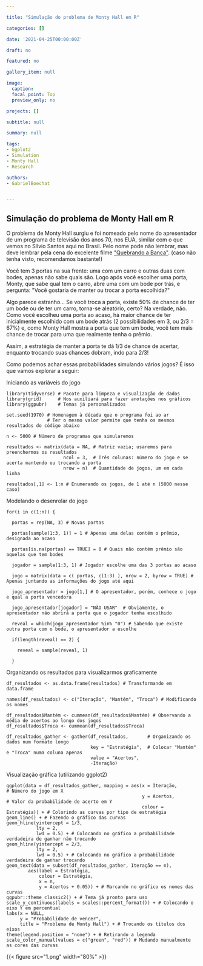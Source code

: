 ```yaml
---

title: "Simulação do problema de Monty Hall em R"

categories: []

date: '2021-04-25T00:00:00Z'

draft: no

featured: no

gallery_item: null

image:
  caption: 
  focal_point: Top
  preview_only: no

projects: []

subtitle: null

summary: null

tags:
- Ggplot2
- Simulation
- Monty Hall
- Research

authors:
- GabrielBoechat


---
```


## Simulação do problema de Monty Hall em R

O problema de Monty Hall surgiu e foi nomeado pelo nome do apresentador de um programa de televisão dos anos 70, nos EUA, similar com o que vemos no Sílvio Santos aqui no Brasil. Pelo nome pode não lembrar, mas deve lembrar pela cena do excelente filme ["Quebrando a Banca"](https://www.youtube.com/watch?v=B6kYbt4LyLA). (caso não tenha visto, recomendamos bastante!)

Você tem 3 portas na sua frente: uma com um carro e outras duas com bodes, apenas não sabe quais são. Logo após você escolher uma porta, Monty, que sabe qual tem o carro, abre uma com um bode por trás, e pergunta: "Você gostaria de manter ou trocar a porta escolhida?"

Algo parece estranho... Se você troca a porta, existe 50% de chance de ter um bode ou de ter um carro, torna-se aleatório, certo? Na verdade, não. Como você escolheu uma porta ao acaso, há maior chance de ter inicialmente escolhido com um bode atrás (2 possibilidades em 3, ou 2/3 = 67%) e, como Monty Hall mostra a porta que tem um bode, você tem mais chance de trocar para uma que realmente tenha o prêmio. 

Assim, a estratégia de manter a porta te dá 1/3 de chance de acertar, enquanto trocando suas chances dobram, indo para 2/3!

Como podemos achar essas probabilidades simulando vários jogos? É isso que vamos explorar a seguir:

Iniciando as variáveis do jogo

    library(tidyverse) # Pacote para limpeza e visualização de dados
    library(grid)      # Nos auxiliará para fazer anotações nos gráficos
    library(ggpubr)    # Temas já personalizados
    
    set.seed(1970) # Homenagem à década que o programa foi ao ar
                   # Ter o mesmo valor permite que tenha os mesmos resultados do código abaixo
    
    n <- 5000 # Número de programas que simularemos
    
    resultados <- matrix(data = NA, # Matriz vazia; usaremos para preenchermos os resultados 
                         ncol = 3,  # Três colunas: número do jogo e se acerta mantendo ou trocando a porta
                         nrow = n)  # Quantidade de jogos, um em cada linha
                        
    resultados[,1] <- 1:n # Enumerando os jogos, de 1 até n (5000 nesse caso)                    

Modelando o desenrolar do jogo

      
    for(i in c(1:n)) {
      
      portas = rep(NA, 3) # Novas portas
      
      portas[sample(1:3, 1)] = 1 # Apenas uma delas contém o prêmio, designada ao acaso
      
      portas[is.na(portas) == TRUE] = 0 # Quais não contém prêmio são aquelas que tem bodes
      
      jogador = sample(1:3, 1) # Jogador escolhe uma das 3 portas ao acaso
      
      jogo = matrix(data = c( portas, c(1:3) ), nrow = 2, byrow = TRUE) # Apenas juntando as informações do jogo até aqui
      
      jogo_apresentador = jogo[1,] # O apresentador, porém, conhece o jogo e qual a porta vencedora
      
      jogo_apresentador[jogador] = "NÃO USAR"  # Obviamente, o apresentador não abrirá a porta que o jogador tenha escolhido
      
      reveal = which(jogo_apresentador %in% "0") # Sabendo que existe outra porta com o bode, o apresentador a escolhe
      
      if(length(reveal) == 2) {
        
        reveal = sample(reveal, 1)
        
      }
      

Organizando os resultados para visualizarmos graficamente 

    df_resultados <- as.data.frame(resultados) # Transformando em data.frame

    names(df_resultados) <- c("Iteração", "Mantém", "Troca") # Modificando os nomes

    df_resultados$Mantém <- cummean(df_resultados$Mantém) # Observando a média de acertos ao longo dos jogos 
    df_resultados$Troca <- cummean(df_resultados$Troca)

    df_resultados_gather <- gather(df_resultados,       # Organizando os dados num formato longo
                                   key = "Estratégia",  # Colocar "Mantém" e "Troca" numa coluna apenas
                                   value = "Acertos",
                                   -Iteração)
                            
Visualização gráfica (utilizando ggplot2)

    ggplot(data = df_resultados_gather, mapping = aes(x = Iteração,           # Número do jogo em X
                                                      y = Acertos,            # Valor da probabilidade de acerto em Y
                                                      colour = Estratégia)) + # Colorindo as curvas por tipo de estratégia
    geom_line() + # Fazendo o gráfico das curvas
    geom_hline(yintercept = 1/3,
               lty = 2,
               lwd = 0.5) + # Colocando no gráfico a probabilidade verdadeira de ganhar não trocando
    geom_hline(yintercept = 2/3,
               lty = 2,
               lwd = 0.5) + # Colocando no gráfico a probabilidade verdadeira de ganhar trocando
    geom_text(data = subset(df_resultados_gather, Iteração == n),
            aes(label = Estratégia, 
                colour = Estratégia, 
                x = n, 
                y = Acertos + 0.05)) + # Marcando no gráfico os nomes das curvas
    ggpubr::theme_classic2() + # Tema já pronto para uso
    scale_y_continuous(labels = scales::percent_format()) + # Colocando o eixo Y em percentual
    labs(x = NULL,
         y = "Probabilidade de vencer",
         title = "Problema de Monty Hall") + # Trocando os títulos dos eixos
    theme(legend.position = "none") + # Retirando a legenda
    scale_color_manual(values = c("green", "red")) # Mudando manualmente as cores das curvas
    
   
{{< figure src="1.png" width="80%" >}}    
